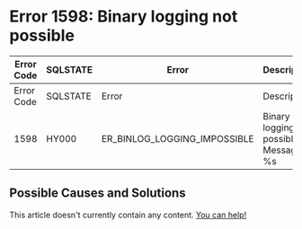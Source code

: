 
# Error 1598: Binary logging not possible


| Error Code | SQLSTATE | Error | Description |
| --- | --- | --- | --- |
| Error Code | SQLSTATE | Error | Description |
| 1598 | HY000 | ER_BINLOG_LOGGING_IMPOSSIBLE | Binary logging not possible. Message: %s |




## Possible Causes and Solutions


This article doesn't currently contain any content. [You can help!](/kb/en/writing-and-editing-knowledge-base-articles/)

